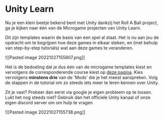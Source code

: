 # Unity Learn
Nu je een klein beetje bekend bent met Unity dankzij het Roll A Ball project, ga je kijken naar één van de Microgame projecten van Unity Learn.

Dit zijn templates waarin de basis van een spel al staat. Het is nu aan jou de opdracht om te begrijpen hoe deze games in elkaar steken, en (met behulp van step-by-step tutorials) wat aan deze games te veranderen.

![[Pasted image 20221027155907.png]]

Het is de bedoeling dat je dus één van de microgame templates kiest en vervolgens de corresponderende course kiest op [deze pagina](https://learn.unity.com/course/microgames-learn-the-basics-of-unity). Kies vervolgens **minstens drie** van de 'Mods' die je het meest aanspreken. Volg de stappen in de tutorial om zo steeds iets meer te leren kennen over Unity. 

Zit je vast? Probeer dan eerst via google je eigen probleem op te lossen. Lukt het nog steeds niet? Gebruik dan het officiele Unity kanaal of onze eigen discord server om om hulp te vragen

![[Pasted image 20221027155738.png]]



